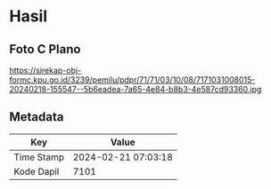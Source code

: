 # Hasil

## Foto C Plano

https://sirekap-obj-formc.kpu.go.id/3239/pemilu/pdpr/71/71/03/10/08/7171031008015-20240218-155547--5b6eadea-7a65-4e84-b8b3-4e587cd93360.jpg


## Metadata

| Key        | Value               |
| ---------- | ------------------- |
| Time Stamp | 2024-02-21 07:03:18 |
| Kode Dapil | 7101                |



